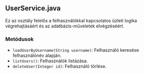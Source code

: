 ## UserService.java

Ez az osztály felelős a felhasználókkal kapcsolatos üzleti logika végrehajtásáért és az adatbázis-műveletek elvégzéséért.

### Metódusok
- `loadUserByUsername(String username)`: Felhasználó keresése felhasználónév alapján.
- `listUsers()`: Felhasználók listázása.
- `deleteUser(Integer id)`: Felhasználó törlése.